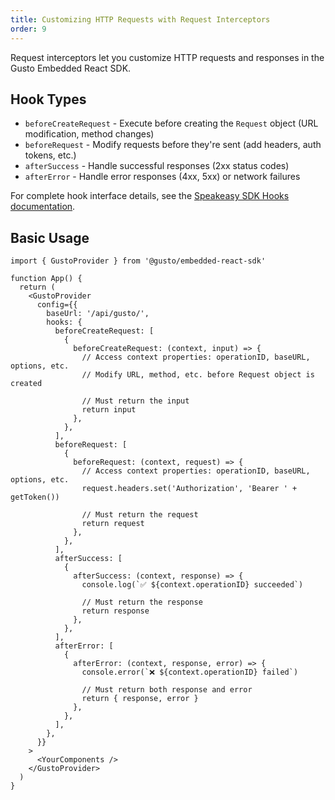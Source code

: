 ```yaml
---
title: Customizing HTTP Requests with Request Interceptors
order: 9
---
```


Request interceptors let you customize HTTP requests and responses in the Gusto Embedded React SDK.

## Hook Types

- `beforeCreateRequest` - Execute before creating the `Request` object (URL modification, method changes)
- `beforeRequest` - Modify requests before they're sent (add headers, auth tokens, etc.)
- `afterSuccess` - Handle successful responses (2xx status codes)
- `afterError` - Handle error responses (4xx, 5xx) or network failures

For complete hook interface details, see the [Speakeasy SDK Hooks documentation](https://www.speakeasy.com/docs/customize/code/sdk-hooks).

## Basic Usage

```tsx
import { GustoProvider } from '@gusto/embedded-react-sdk'

function App() {
  return (
    <GustoProvider
      config={{
        baseUrl: '/api/gusto/',
        hooks: {
          beforeCreateRequest: [
            {
              beforeCreateRequest: (context, input) => {
                // Access context properties: operationID, baseURL, options, etc.
                // Modify URL, method, etc. before Request object is created

                // Must return the input
                return input
              },
            },
          ],
          beforeRequest: [
            {
              beforeRequest: (context, request) => {
                // Access context properties: operationID, baseURL, options, etc.
                request.headers.set('Authorization', 'Bearer ' + getToken())

                // Must return the request
                return request
              },
            },
          ],
          afterSuccess: [
            {
              afterSuccess: (context, response) => {
                console.log(`✅ ${context.operationID} succeeded`)

                // Must return the response
                return response
              },
            },
          ],
          afterError: [
            {
              afterError: (context, response, error) => {
                console.error(`❌ ${context.operationID} failed`)

                // Must return both response and error
                return { response, error }
              },
            },
          ],
        },
      }}
    >
      <YourComponents />
    </GustoProvider>
  )
}
```
